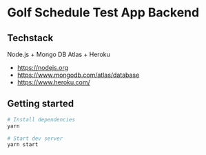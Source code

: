 # Golf Schedule Test App Backend

## Techstack
Node.js + Mongo DB Atlas + Heroku

- https://nodejs.org
- https://www.mongodb.com/atlas/database
- https://www.heroku.com/
## Getting started

```sh
# Install dependencies
yarn

# Start dev server
yarn start

```
